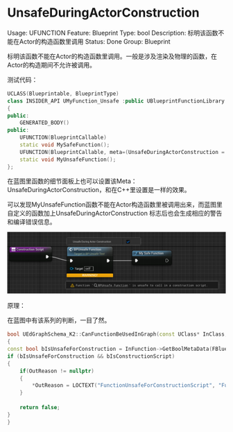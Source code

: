 # UnsafeDuringActorConstruction

Usage: UFUNCTION
Feature: Blueprint
Type: bool
Description: 标明该函数不能在Actor的构造函数里调用
Status: Done
Group: Blueprint

标明该函数不能在Actor的构造函数里调用。一般是涉及渲染及物理的函数，在Actor的构造期间不允许被调用。

测试代码：

```cpp
UCLASS(Blueprintable, BlueprintType)
class INSIDER_API UMyFunction_Unsafe :public UBlueprintFunctionLibrary
{
public:
	GENERATED_BODY()
public:
	UFUNCTION(BlueprintCallable)
	static void MySafeFunction();
	UFUNCTION(BlueprintCallable, meta=(UnsafeDuringActorConstruction = "true"))
	static void MyUnsafeFunction();
};
```

在蓝图里函数的细节面板上也可以设置该Meta：UnsafeDuringActorConstruction，和在C++里设置是一样的效果。

可以发现MyUnsafeFunction函数不能在Actor构造函数里被调用出来，而蓝图里自定义的函数加上UnsafeDuringActorConstruction 标志后也会生成相应的警告和编译错误信息。

![Untitled](UnsafeDuringActorConstruction/Untitled.png)

原理：

在蓝图中有该系列的判断，一目了然。

```cpp
bool UEdGraphSchema_K2::CanFunctionBeUsedInGraph(const UClass* InClass, const UFunction* InFunction, const UEdGraph* InDestGraph, uint32 InAllowedFunctionTypes, bool bInCalledForEach, FText* OutReason) const
{
const bool bIsUnsafeForConstruction = InFunction->GetBoolMetaData(FBlueprintMetadata::MD_UnsafeForConstructionScripts);	
if (bIsUnsafeForConstruction && bIsConstructionScript)
{
	if(OutReason != nullptr)
	{
		*OutReason = LOCTEXT("FunctionUnsafeForConstructionScript", "Function cannot be used in a Construction Script.");
	}

	return false;
}
}
```